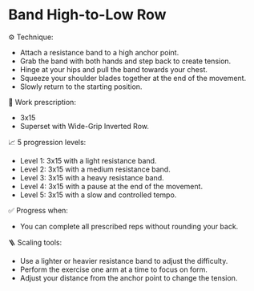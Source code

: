 # Band High-to-Low Row

⚙️ Technique:

- Attach a resistance band to a high anchor point.
- Grab the band with both hands and step back to create tension.
- Hinge at your hips and pull the band towards your chest.
- Squeeze your shoulder blades together at the end of the movement.
- Slowly return to the starting position.

🎯 Work prescription:

- 3x15
- Superset with Wide-Grip Inverted Row.

📈 5 progression levels:

- Level 1: 3x15 with a light resistance band.
- Level 2: 3x15 with a medium resistance band.
- Level 3: 3x15 with a heavy resistance band.
- Level 4: 3x15 with a pause at the end of the movement.
- Level 5: 3x15 with a slow and controlled tempo.

✅ Progress when:

- You can complete all prescribed reps without rounding your back.

🪜 Scaling tools:

- Use a lighter or heavier resistance band to adjust the difficulty.
- Perform the exercise one arm at a time to focus on form.
- Adjust your distance from the anchor point to change the tension.
